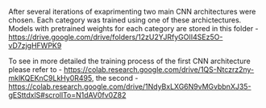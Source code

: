 After several iterations of exaprimenting two main CNN architectures were chosen. Each category was trained using one of these archictectures. Models with pretrained weights for each category are stored in this folder - https://drive.google.com/drive/folders/12zU2YJRfyGOII4SEz5O-vD7zjgHFWPK9

To see in more detailed the training process of the first CNN architecture please refer to - https://colab.research.google.com/drive/1QS-Ntczrz2ny-mklKQEKnC9LkHy0R495, the second - https://colab.research.google.com/drive/1NdyBxLXG6N9vMGvbbnXJ35-gESttdxlS#scrollTo=N1dAV0fv0Z82
